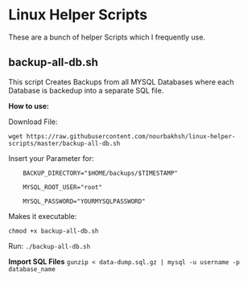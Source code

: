 # Linux Helper Scripts
These are a bunch of helper Scripts which I frequently use.

## backup-all-db.sh
This script Creates Backups from all MYSQL Databases where each Database is backedup into a separate SQL file.

**How to use:**

Download File:

`wget https://raw.githubusercontent.com/nourbakhsh/linux-helper-scripts/master/backup-all-db.sh`

Insert your Parameter for:
```
    BACKUP_DIRECTORY="$HOME/backups/$TIMESTAMP"

    MYSQL_ROOT_USER="root"

    MYSQL_PASSWORD="YOURMYSQLPASSWORD"
```

Makes it executable:

`chmod +x backup-all-db.sh`

Run:
`./backup-all-db.sh`

**Import SQL Files**
`gunzip < data-dump.sql.gz | mysql -u username -p database_name`


